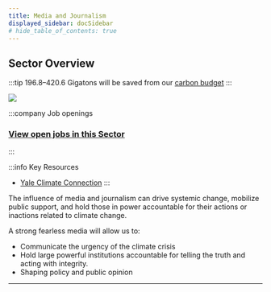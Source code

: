 ```yaml
---
title: Media and Journalism
displayed_sidebar: docSidebar
# hide_table_of_contents: true
---
```


## Sector Overview

:::tip 196.8–420.6 Gigatons will be saved from our [carbon budget](../glossary/#carbon-budget)
:::

![](/../static/img/journalism.jpg)

:::company Job openings
### [View open jobs in this Sector](https://climatebase.org/jobs?l=&q=&sectors=Media+%26+Journalism&p=0&remote=false)

<!--This is the best strategy to accelerate your expertise as a top candidate-->
:::

:::info Key Resources
- [Yale Climate Connection]([https://climate.mit.edu/explainers/carbon-capture](https://yaleclimateconnections.org/))
:::

The influence of media and journalism can drive systemic change, mobilize public support, and hold those in power accountable for their actions or inactions related to climate change.

A strong fearless media will allow us to:

* Communicate the urgency of the climate crisis
* Hold large powerful institutions accountable for telling the truth and acting with integrity.
* Shaping policy and public opinion

- - -

